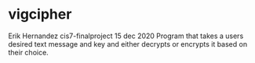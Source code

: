 # vigcipher
Erik Hernandez 
cis7-finalproject
15 dec 2020
Program that takes a users desired text message and key
and either decrypts or encrypts it based on their choice. 
